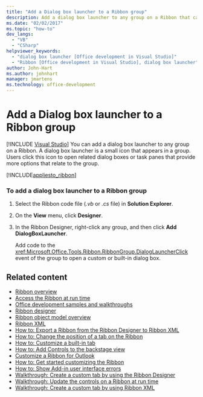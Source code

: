 ```yaml
---
title: "Add a Dialog box launcher to a Ribbon group"
description: Add a dialog box launcher to any group on a Ribbon that can open related dialog boxes or task panes that provide more options that relate to the group.
ms.date: "02/02/2017"
ms.topic: "how-to"
dev_langs:
  - "VB"
  - "CSharp"
helpviewer_keywords:
  - "dialog box launcher [Office development in Visual Studio]"
  - "Ribbon [Office development in Visual Studio], dialog box launcher"
author: John-Hart
ms.author: johnhart
manager: jmartens
ms.technology: office-development
---
```

# Add a Dialog box launcher to a Ribbon group

 [!INCLUDE [Visual Studio](~/includes/applies-to-version/vs-windows-only.md)]
  You can add a dialog box launcher to any group on a Ribbon. A dialog box launcher is a small icon that appears in a group. Users click this icon to open related dialog boxes or task panes that provide more options that relate to the group.

 [!INCLUDE[appliesto_ribbon](../vsto/includes/appliesto-ribbon-md.md)]

### To add a dialog box launcher to a Ribbon group

1. Select the Ribbon code file (*.vb* or *.cs* file) in **Solution Explorer**.

2. On the **View** menu, click **Designer**.

3. In the Ribbon Designer, right-click any group, and then click **Add DialogBoxLauncher**.

     Add code to the <xref:Microsoft.Office.Tools.Ribbon.RibbonGroup.DialogLauncherClick> event of the group to open a custom or built-in dialog box.

## Related content
- [Ribbon overview](../vsto/ribbon-overview.md)
- [Access the Ribbon at run time](../vsto/accessing-the-ribbon-at-run-time.md)
- [Office development samples and walkthroughs](../vsto/office-development-samples-and-walkthroughs.md)
- [Ribbon designer](../vsto/ribbon-designer.md)
- [Ribbon object model overview](../vsto/ribbon-object-model-overview.md)
- [Ribbon XML](../vsto/ribbon-xml.md)
- [How to: Export a Ribbon from the Ribbon Designer to Ribbon XML](../vsto/how-to-export-a-ribbon-from-the-ribbon-designer-to-ribbon-xml.md)
- [How to: Change the position of a tab on the Ribbon](../vsto/how-to-change-the-position-of-a-tab-on-the-ribbon.md)
- [How to: Customize a built-in tab](../vsto/how-to-customize-a-built-in-tab.md)
- [How to: Add Controls to the backstage view](../vsto/how-to-add-controls-to-the-backstage-view.md)
- [Customize a Ribbon for Outlook](../vsto/customizing-a-ribbon-for-outlook.md)
- [How to: Get started customizing the Ribbon](../vsto/how-to-get-started-customizing-the-ribbon.md)
- [How to: Show Add-in user interface errors](../vsto/how-to-show-add-in-user-interface-errors.md)
- [Walkthrough: Create a custom tab by using the Ribbon Designer](../vsto/walkthrough-creating-a-custom-tab-by-using-the-ribbon-designer.md)
- [Walkthrough: Update the controls on a Ribbon at run time](../vsto/walkthrough-updating-the-controls-on-a-ribbon-at-run-time.md)
- [Walkthrough: Create a custom tab by using Ribbon XML](../vsto/walkthrough-creating-a-custom-tab-by-using-ribbon-xml.md)
